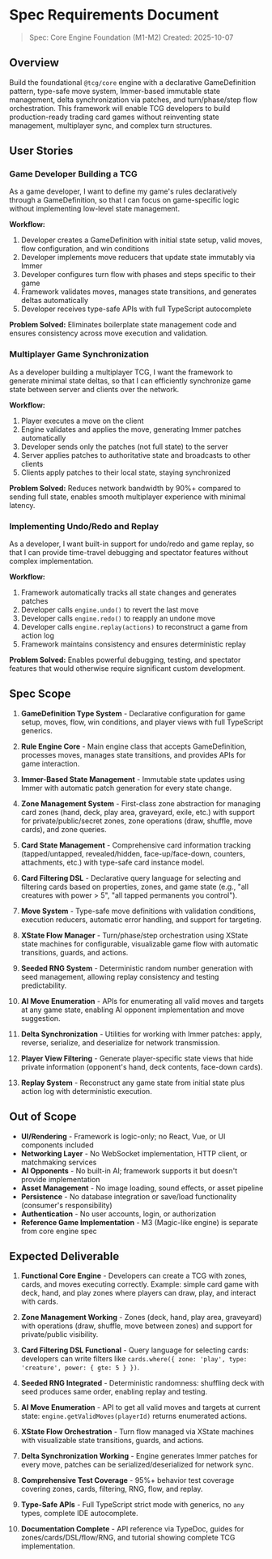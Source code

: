 # Spec Requirements Document

> Spec: Core Engine Foundation (M1-M2)
> Created: 2025-10-07

## Overview

Build the foundational `@tcg/core` engine with a declarative GameDefinition pattern, type-safe move system, Immer-based immutable state management, delta synchronization via patches, and turn/phase/step flow orchestration. This framework will enable TCG developers to build production-ready trading card games without reinventing state management, multiplayer sync, and complex turn structures.

## User Stories

### Game Developer Building a TCG

As a game developer, I want to define my game's rules declaratively through a GameDefinition, so that I can focus on game-specific logic without implementing low-level state management.

**Workflow:**
1. Developer creates a GameDefinition with initial state setup, valid moves, flow configuration, and win conditions
2. Developer implements move reducers that update state immutably via Immer
3. Developer configures turn flow with phases and steps specific to their game
4. Framework validates moves, manages state transitions, and generates deltas automatically
5. Developer receives type-safe APIs with full TypeScript autocomplete

**Problem Solved:** Eliminates boilerplate state management code and ensures consistency across move execution and validation.

### Multiplayer Game Synchronization

As a developer building a multiplayer TCG, I want the framework to generate minimal state deltas, so that I can efficiently synchronize game state between server and clients over the network.

**Workflow:**
1. Player executes a move on the client
2. Engine validates and applies the move, generating Immer patches automatically
3. Developer sends only the patches (not full state) to the server
4. Server applies patches to authoritative state and broadcasts to other clients
5. Clients apply patches to their local state, staying synchronized

**Problem Solved:** Reduces network bandwidth by 90%+ compared to sending full state, enables smooth multiplayer experience with minimal latency.

### Implementing Undo/Redo and Replay

As a developer, I want built-in support for undo/redo and game replay, so that I can provide time-travel debugging and spectator features without complex implementation.

**Workflow:**
1. Framework automatically tracks all state changes and generates patches
2. Developer calls `engine.undo()` to revert the last move
3. Developer calls `engine.redo()` to reapply an undone move
4. Developer calls `engine.replay(actions)` to reconstruct a game from action log
5. Framework maintains consistency and ensures deterministic replay

**Problem Solved:** Enables powerful debugging, testing, and spectator features that would otherwise require significant custom development.

## Spec Scope

1. **GameDefinition Type System** - Declarative configuration for game setup, moves, flow, win conditions, and player views with full TypeScript generics.

2. **Rule Engine Core** - Main engine class that accepts GameDefinition, processes moves, manages state transitions, and provides APIs for game interaction.

3. **Immer-Based State Management** - Immutable state updates using Immer with automatic patch generation for every state change.

4. **Zone Management System** - First-class zone abstraction for managing card zones (hand, deck, play area, graveyard, exile, etc.) with support for private/public/secret zones, zone operations (draw, shuffle, move cards), and zone queries.

5. **Card State Management** - Comprehensive card information tracking (tapped/untapped, revealed/hidden, face-up/face-down, counters, attachments, etc.) with type-safe card instance model.

6. **Card Filtering DSL** - Declarative query language for selecting and filtering cards based on properties, zones, and game state (e.g., "all creatures with power > 5", "all tapped permanents you control").

7. **Move System** - Type-safe move definitions with validation conditions, execution reducers, automatic error handling, and support for targeting.

8. **XState Flow Manager** - Turn/phase/step orchestration using XState state machines for configurable, visualizable game flow with automatic transitions, guards, and actions.

9. **Seeded RNG System** - Deterministic random number generation with seed management, allowing replay consistency and testing predictability.

10. **AI Move Enumeration** - APIs for enumerating all valid moves and targets at any game state, enabling AI opponent implementation and move suggestion.

11. **Delta Synchronization** - Utilities for working with Immer patches: apply, reverse, serialize, and deserialize for network transmission.

12. **Player View Filtering** - Generate player-specific state views that hide private information (opponent's hand, deck contents, face-down cards).

13. **Replay System** - Reconstruct any game state from initial state plus action log with deterministic execution.

## Out of Scope

- **UI/Rendering** - Framework is logic-only; no React, Vue, or UI components included
- **Networking Layer** - No WebSocket implementation, HTTP client, or matchmaking services
- **AI Opponents** - No built-in AI; framework supports it but doesn't provide implementation
- **Asset Management** - No image loading, sound effects, or asset pipeline
- **Persistence** - No database integration or save/load functionality (consumer's responsibility)
- **Authentication** - No user accounts, login, or authorization
- **Reference Game Implementation** - M3 (Magic-like engine) is separate from core engine spec

## Expected Deliverable

1. **Functional Core Engine** - Developers can create a TCG with zones, cards, and moves executing correctly. Example: simple card game with deck, hand, and play zones where players can draw, play, and interact with cards.

2. **Zone Management Working** - Zones (deck, hand, play area, graveyard) with operations (draw, shuffle, move between zones) and support for private/public visibility.

3. **Card Filtering DSL Functional** - Query language for selecting cards: developers can write filters like `cards.where({ zone: 'play', type: 'creature', power: { gte: 5 } })`.

4. **Seeded RNG Integrated** - Deterministic randomness: shuffling deck with seed produces same order, enabling replay and testing.

5. **AI Move Enumeration** - API to get all valid moves and targets at current state: `engine.getValidMoves(playerId)` returns enumerated actions.

6. **XState Flow Orchestration** - Turn flow managed via XState machines with visualizable state transitions, guards, and actions.

7. **Delta Synchronization Working** - Engine generates Immer patches for every move, patches can be serialized/deserialized for network sync.

8. **Comprehensive Test Coverage** - 95%+ behavior test coverage covering zones, cards, filtering, RNG, flow, and replay.

9. **Type-Safe APIs** - Full TypeScript strict mode with generics, no `any` types, complete IDE autocomplete.

10. **Documentation Complete** - API reference via TypeDoc, guides for zones/cards/DSL/flow/RNG, and tutorial showing complete TCG implementation.

